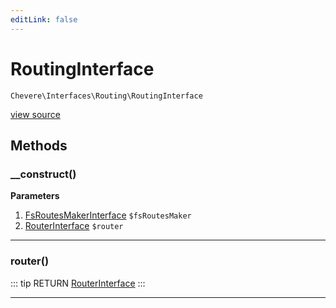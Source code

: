 ```yaml
---
editLink: false
---
```


# RoutingInterface

`Chevere\Interfaces\Routing\RoutingInterface`

[view source](https://github.com/chevere/chevere/blob/master/interfaces/Routing/RoutingInterface.php)

## Methods

### __construct()

**Parameters**

1. [FsRoutesMakerInterface](./FsRoutesMakerInterface.md) `$fsRoutesMaker`
2. [RouterInterface](../Router/RouterInterface.md) `$router`

---

### router()

::: tip RETURN
[RouterInterface](../Router/RouterInterface.md)
:::

---
